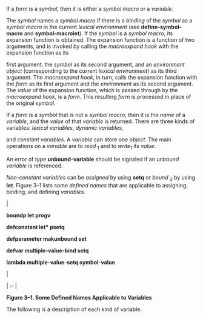  



If a *form* is a *symbol*, then it is either a *symbol macro* or a *variable*. 



The *symbol* names a *symbol macro* if there is a *binding* of the *symbol* as a *symbol macro* in the current *lexical environment* (see **define-symbol-macro** and **symbol-macrolet**). If the *symbol* is a *symbol macro*, its expansion function is obtained. The expansion function is a function of two arguments, and is invoked by calling the *macroexpand hook* with the expansion function as its 



first argument, the *symbol* as its second argument, and an *environment object* (corresponding to the current *lexical environment*) as its third argument. The *macroexpand hook*, in turn, calls the expansion function with the *form* as its first argument and the *environment* as its second argument. The *value* of the expansion function, which is passed through by the *macroexpand hook*, is a *form*. This resulting *form* is processed in place of the original *symbol*. 



If a *form* is a *symbol* that is not a *symbol macro*, then it is the *name* of a *variable*, and the *value* of that *variable* is returned. There are three kinds of variables: *lexical variables*, *dynamic variables*,  







and *constant variables*. A *variable* can store one *object*. The main operations on a *variable* are to *read* <sub>1</sub> and to *write*<sub>1</sub> its *value*. 



An error of *type* **unbound-variable** should be signaled if an *unbound variable* is referenced. 



*Non-constant variables* can be *assigned* by using **setq** or *bound* <sub>3</sub> by using **let**. Figure 3–1 lists some *defined names* that are applicable to assigning, binding, and defining *variables*. 



|<p>**boundp let progv** </p><p>**defconstant let\* psetq** </p><p>**defparameter makunbound set** </p><p>**defvar multiple-value-bind setq** </p><p>**lambda multiple-value-setq symbol-value**</p>|

| :- |





**Figure 3–1. Some Defined Names Applicable to Variables** 



The following is a description of each kind of variable. 



